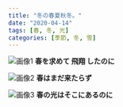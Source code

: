 ```yaml
---
title: "冬の春夏秋冬。"
date: "2020-04-14"
tags: [春, 冬, 光]
categories: [季節, 冬, 雪]
---
```


![画像1](https://assets.st-note.com/production/uploads/images/22984570/picture_pc_c99a027a7e76fc0f2b9a4f0e8e7229a2.jpg) **春を求めて 飛翔 したのに**

![画像2](https://assets.st-note.com/production/uploads/images/22984589/picture_pc_b9ad83be9792f614fbcf3eb263b49264.jpg) **春はまだ来たらず**

![画像3](https://assets.st-note.com/production/uploads/images/22984601/picture_pc_45278c2d4d830662debb5fbc026f4aea.jpg) **春の光はそこにあるのに**
